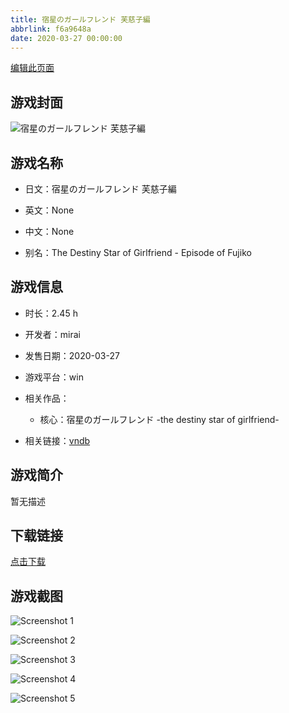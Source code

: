 ```yaml
---
title: 宿星のガールフレンド 芙慈子編
abbrlink: f6a9648a
date: 2020-03-27 00:00:00
---
```

[编辑此页面](https://github.com/ACG-3/ADV3-source/blob/main/source/_posts/%E5%AE%BF%E6%98%9F%E3%81%AE%E3%82%AC%E3%83%BC%E3%83%AB%E3%83%95%E3%83%AC%E3%83%B3%E3%83%89%20%E8%8A%99%E6%85%88%E5%AD%90%E7%B7%A8.md)

## 游戏封面

![宿星のガールフレンド 芙慈子編](https://pan.timero.xyz/d/onedrive/img_lib_001/%E5%AE%BF%E6%98%9F%E3%81%AE%E3%82%AC%E3%83%BC%E3%83%AB%E3%83%95%E3%83%AC%E3%83%B3%E3%83%89%20%E8%8A%99%E6%85%88%E5%AD%90%E7%B7%A8_cover.avif)


## 游戏名称

- 日文：宿星のガールフレンド 芙慈子編
- 英文：None
- 中文：None

- 别名：The Destiny Star of Girlfriend - Episode of Fujiko


## 游戏信息

- 时长：2.45 h
- 开发者：mirai
- 发售日期：2020-03-27
- 游戏平台：win
- 相关作品：
   - 核心：宿星のガールフレンド -the destiny star of girlfriend-

- 相关链接：[vndb](https://vndb.org/v28289)


## 游戏简介

暂无描述


## 下载链接

[点击下载](https://pan.timero.xyz/onedrive/adv_lib_001/%E5%AE%BF%E6%98%9F%E3%81%AE%E3%82%AC%E3%83%BC%E3%83%AB%E3%83%95%E3%83%AC%E3%83%B3%E3%83%89%20%E8%8A%99%E6%85%88%E5%AD%90%E7%B7%A8)


## 游戏截图


![Screenshot 1](https://pan.timero.xyz/d/onedrive/img_lib_001/%E5%AE%BF%E6%98%9F%E3%81%AE%E3%82%AC%E3%83%BC%E3%83%AB%E3%83%95%E3%83%AC%E3%83%B3%E3%83%89%20%E8%8A%99%E6%85%88%E5%AD%90%E7%B7%A8_Screenshot_1.avif)

![Screenshot 2](https://pan.timero.xyz/d/onedrive/img_lib_001/%E5%AE%BF%E6%98%9F%E3%81%AE%E3%82%AC%E3%83%BC%E3%83%AB%E3%83%95%E3%83%AC%E3%83%B3%E3%83%89%20%E8%8A%99%E6%85%88%E5%AD%90%E7%B7%A8_Screenshot_2.avif)

![Screenshot 3](https://pan.timero.xyz/d/onedrive/img_lib_001/%E5%AE%BF%E6%98%9F%E3%81%AE%E3%82%AC%E3%83%BC%E3%83%AB%E3%83%95%E3%83%AC%E3%83%B3%E3%83%89%20%E8%8A%99%E6%85%88%E5%AD%90%E7%B7%A8_Screenshot_3.avif)

![Screenshot 4](https://pan.timero.xyz/d/onedrive/img_lib_001/%E5%AE%BF%E6%98%9F%E3%81%AE%E3%82%AC%E3%83%BC%E3%83%AB%E3%83%95%E3%83%AC%E3%83%B3%E3%83%89%20%E8%8A%99%E6%85%88%E5%AD%90%E7%B7%A8_Screenshot_4.avif)

![Screenshot 5](https://pan.timero.xyz/d/onedrive/img_lib_001/%E5%AE%BF%E6%98%9F%E3%81%AE%E3%82%AC%E3%83%BC%E3%83%AB%E3%83%95%E3%83%AC%E3%83%B3%E3%83%89%20%E8%8A%99%E6%85%88%E5%AD%90%E7%B7%A8_Screenshot_5.avif)

